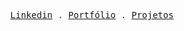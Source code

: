 <p align="center">
  <samp>
    <a href="https://linkedin.com.br/in/omatheussant">Linkedin</a> .
    <a href="https://matheusant.vercel.app">Portfólio</a> .
    <a href="https://matheusant.vercel.app/#projects">Projetos</a> 
  </samp>
</p>
